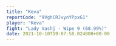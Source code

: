 ```yaml
---
title: "Keva"
reportCode: "9VghCRJvynYPpxG1"
player: "Keva"
fight: "Lady Vashj - Wipe 9 (68.99%)"
date: 2021-10-10T19:07:58.024000+00:00
---
```

